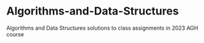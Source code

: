 # Algorithms-and-Data-Structures
Algorithms and Data Structures solutions to class assignments in 2023 AGH course
